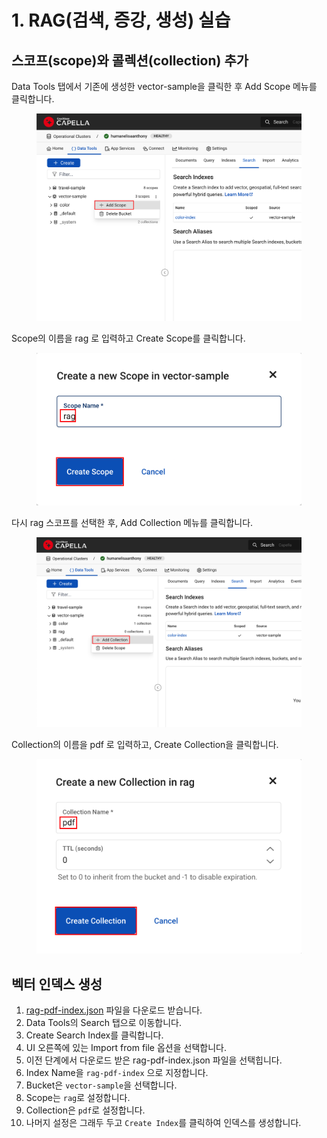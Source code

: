 # 1. RAG(검색, 증강, 생성) 실습

## 스코프(scope)와 콜렉션(collection) 추가

Data Tools 탭에서 기존에 생성한 vector-sample을 클릭한 후 Add Scope 메뉴를 클릭합니다.

<figure><img src="../.gitbook/assets/image (36).png" alt=""><figcaption></figcaption></figure>



Scope의 이름을 rag 로 입력하고 Create Scope를 클릭합니다.

<figure><img src="../.gitbook/assets/image (37).png" alt="" width="563"><figcaption></figcaption></figure>



다시 rag 스코프를 선택한 후, Add Collection 메뉴를 클릭합니다.

<figure><img src="../.gitbook/assets/image (38).png" alt=""><figcaption></figcaption></figure>

Collection의 이름을 pdf 로 입력하고, Create Collection을 클릭합니다.

<figure><img src="../.gitbook/assets/image (40).png" alt="" width="563"><figcaption></figcaption></figure>



## 벡터 인덱스 생성

1. [rag-pdf-index.json](https://drive.google.com/file/d/1vHeePZN_Qij-rTyA9zk1WS3eB4EE_GIl/view?usp=sharing) 파일을 다운로드 받습니다.
2. Data Tools의 Search 탭으로 이동합니다.
3. Create Search Index를 클릭합니다.
4. UI 오른쪽에 있는 Import from file 옵션을 선택합니다.
5. 이전 단계에서 다운로드 받은 rag-pdf-index.json 파일을 선택힙니다.
6. Index Name을 `rag-pdf-index` 으로 지정합니다.
7. Bucket은 `vector-sample`을 선택합니다.&#x20;
8. Scope는 `rag`로 설정합니다.
9. Collection은 `pdf`로 설정합니다.
10. 나머지 설정은 그래두 두고 `Create Index`를 클릭하여 인덱스를 생성합니다.

